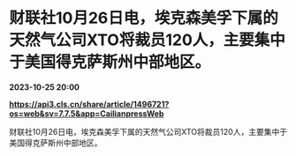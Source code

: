# 财联社10月26日电，埃克森美孚下属的天然气公司XTO将裁员120人，主要集中于美国得克萨斯州中部地区。

**2023-10-25 20:00**

**https://api3.cls.cn/share/article/1496721?os=web&sv=7.7.5&app=CailianpressWeb**

财联社10月26日电，埃克森美孚下属的天然气公司XTO将裁员120人，主要集中于美国得克萨斯州中部地区。